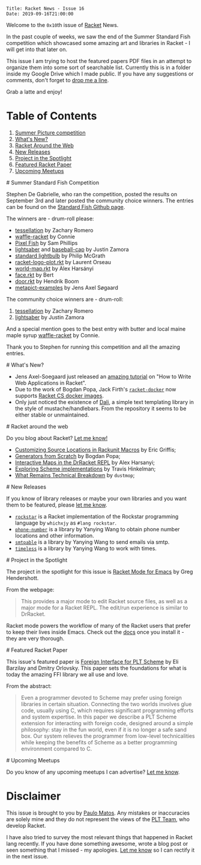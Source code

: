     Title: Racket News - Issue 16
    Date: 2019-09-16T21:00:00

Welcome to the `0x10`th issue of [Racket](https://www.racket-lang.org) News. 

In the past couple of weeks, we saw the end of the Summer Standard Fish competition which showcased some amazing art and libraries in Racket - I will get into that later on. 

This issue I am trying to host the featured papers PDF files in an attempt to organize them into some sort of searchable list. Currently this is in a folder inside my Google Drive which I made public. If you have any suggestions or comments, don't forget to [drop me a line](mailto:pmatos@linki.tools).

Grab a latte and enjoy!

# Table of Contents

1. [Summer Picture competition](#summercomp)
2. [What's New?](#whatsnew)
3. [Racket Around the Web](#aroundtheweb)
4. [New Releases](#newreleases)
5. [Project in the Spotlight](#spotlight)
6. [Featured Racket Paper](#featuredpaper)
7. [Upcoming Meetups](#meetups)

<div id='summercomp'/>
# Summer Standard Fish Competition

Stephen De Gabrielle, who ran the competition, posted the results on September 3rd and later posted the community choice winners. The entries can be found on the [Standard Fish Github page](https://github.com/standard-fish). 

The winners are - drum-roll please:

* [tessellation](https://github.com/zkry/tessellation) by Zachary Romero 
* [waffle-racket](https://github.com/standard-fish/waffle-racket) by Connie 
* [Pixel Fish](https://github.com/samdphillips/pixel-fish) by Sam Phillips 
* [lightsaber](https://github.com/standard-fish/lightsaber) and [baseball-cap](https://github.com/zamora/baseball-cap) by Justin Zamora
* [standard lightbulb](https://gist.github.com/LiberalArtist/4d0059f5af23043515a3cc74bd4928c2) by Philip McGrath 
* [racket-logo-plot.rkt](https://gist.github.com/Metaxal/01309b175e268be502b406f036072f17) by Laurent Orseau 
* [world-map.rkt](https://gist.github.com/alex-hhh/2c0f5a02d9e795cbedf90cf84ef84281) by Alex Harsányi 
* [face.rkt](https://github.com/standard-fish/summer-competititon-2019/blob/master/entries/bedeke/face.rkt) by Bert 
* [door.rkt](https://github.com/standard-fish/summer-competititon-2019/tree/master/entries/hboom) by Hendrik Boom 
* [metapict-examples](https://github.com/soegaard/metapict/tree/master/metapict/examples) by Jens Axel Søgaard 

The community choice winners are - drum-roll:

1. [tessellation](https://github.com/zkry/tessellation) by Zachary Romero 
2. [lightsaber](https://github.com/standard-fish/lightsaber) by Justin Zamora

And a special mention goes to the best entry with butter and local maine maple syrup [waffle-racket](https://github.com/standard-fish/waffle-racket) by Connie.

Thank you to Stephen for running this competition and all the amazing entries.

<div id='whatsnew'/>
# What's New?

* Jens Axel-Soegaard just released an [amazing tutorial](https://github.com/soegaard/web-tutorial) on "How to Write Web Applications in Racket".
* Due to the work of Bogdan Popa, Jack Firth's [`racket-docker`](https://github.com/jackfirth/racket-docker) now supports [Racket CS docker images](https://hub.docker.com/r/jackfirth/racket/tags).
* Only just noticed the existence of [Dali](https://github.com/johnstonskj/dali), a simple text templating library in the style of mustache/handlebars. From the repository it seems to be either stable or unmaintained.

<div id='aroundtheweb'/>
# Racket around the web

Do you blog about Racket? [Let me know!](mailto:pmatos@linki.tools)

* [Customizing Source Locations in Rackunit Macros](https://dedbox.github.io/2019/09/customizing-source-locations-in-rackunit-macros.html) by Eric Griffis;
* [Generators from Scratch](https://defn.io/2019/09/05/racket-generators/) by Bogdan Popa;
* [Interactive Maps in the DrRacket REPL](https://alex-hhh.github.io/2019/09/map-snip.html) by Alex Harsanyi;
* [Exploring Scheme implementations](https://www.travishinkelman.com/post/exploring-scheme-implementations/) by Travis Hinkelman;
* [What Remains Technical Breakdown](http://www.dustmop.io/blog/2019/09/10/what-remains-technical-breakdown/) by `dustmop`;

<div id='newreleases'/>
# New Releases

If you know of library releases or maybe your own libraries and you want them to be featured, please [let me know](mailto:pmatos@linki.tools).

* [`rockstar`](https://github.com/whichxjy/rockstar-rkt) is a Racket implementation of the Rockstar programming language by `whichxjy` as `#lang rockstar`.
* [`phone-number`](https://gitlab.com/yanyingwang/phone-number) is a library by Yanying Wang to obtain phone number locations and other information.
* [`smtpable`](https://gitlab.com/yanyingwang/smtpable.git) is a library by Yanying Wang to send emails via smtp.
* [`timeless`](https://gitlab.com/yanyingwang/timeless.git) is a library by Yanying Wang to work with times.

<div id='spotlight'/>
# Project in the Spotlight

The project in the spotlight for this issue is [Racket Mode for Emacs](https://github.com/greghendershott/racket-mode) by Greg Hendershott. 

From the webpage:

> This provides a major mode to edit Racket source files, as well as a major mode for a Racket REPL. The edit/run experience is similar to DrRacket.

Racket mode powers the workflow of many of the Racket users that prefer to keep their lives inside Emacs. Check out the [docs](https://www.racket-mode.com/) once you install it - they are very thorough. 

<div id='featuredpaper'/>
# Featured Racket Paper

This issue's featured paper is [Foreign Interface for PLT Scheme](https://drive.google.com/open?id=1lE5HtY-z_Lh8jTiC4Au54m3pKXTUEBKo) by Eli Barzilay and Dmitry Orlovsky. This paper sets the foundations for what is today the amazing FFI library we all use and love.

From the abstract:

> Even a programmer devoted to Scheme may prefer using foreign libraries in certain situation. Connecting the two worlds involves glue code, usually using C, which requires significant programming efforts and system expertise. In this paper we describe a PLT Scheme extension for interacting with foreign code, designed around a simple philosophy: stay in the fun world, even if it is no longer a safe sand box. Our system relieves the programmer from low-level technicalities while keeping the benefits of Scheme as a better programming environment compared to C.

<div id='meetups'/>
# Upcoming Meetups

Do you know of any upcoming meetups I can advertise? [Let me know](mailto:pmatos@linki.tools).

# Disclaimer

This issue is brought to you by [Paulo Matos](mailto:pmatos@linki.tools). Any mistakes or inaccuracies are solely mine and
they do not represent the views of the [PLT Team](http://www.racket-lang.org/team.html), who develop Racket.

I have also tried to survey the most relevant things that happened in Racket lang recently. If you have done something awesome, wrote a blog post or seen something that I missed - my apologies. [Let me know](mailto:pmatos@linki.tools) so I can rectify it in the next issue.
